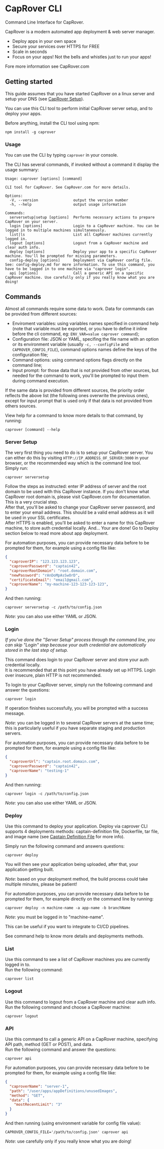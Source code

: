 # CapRover CLI

Command Line Interface for CapRover.

CapRover is a modern automated app deployment & web server manager.
  - Deploy apps in your own space
  - Secure your services over HTTPS for FREE
  - Scale in seconds
  - Focus on your apps! Not the bells and whistles just to run your apps!

Fore more information see CapRover.com

## Getting started

This guide assumes that you have started CapRover on a linux server and setup your DNS (see [CapRover Setup](https://caprover.com/docs/get-started.html#caprover-setup)).

You can use this CLI tool to perform initial CapRover server setup, and to deploy your apps.

Before anything, install the CLI tool using npm:
```
npm install -g caprover
```

### Usage

You can use the CLI by typing `caprover` in your console.

The CLI has several commands, if invoked without a command it display the usage summary:
```
Usage: caprover [options] [command]

CLI tool for CapRover. See CapRover.com for more details.

Options:
  -V, --version                output the version number
  -h, --help                   output usage information

Commands:
  serversetup|setup [options]  Performs necessary actions to prepare CapRover on your server.
  login [options]              Login to a CapRover machine. You can be logged in to multiple machines simultaneously.
  list|ls                      List all CapRover machines currently logged in.
  logout [options]             Logout from a CapRover machine and clear auth info.
  deploy [options]             Deploy your app to a specific CapRover machine. You'll be prompted for missing parameters.
  config-deploy [options]      Deployment via CapRover config file. See: config-deploy.md for more information. To use this command, you have to be logged in to one machine via "caprover login".
  api [options]                Call a generic API on a specific CapRover machine. Use carefully only if you really know what you are doing!
```

## Commands

Almost all commands require some data to work. Data for commands can be provided from different sources:
- Enviroment variables: using variables names specified in command help (note that variable must be exported, or you have to define it inline before the cli command, eg: `ENV_VAR=value caprover command`);
- Configuration file: JSON or YAML, specifing the file name with an option or its environment variable (usually `-c, --configFile` and `CAPROVER_CONFIG_FILE`), command options names define the keys of the configuration file;
- Command options: using command options flags directly on the command line;
- Input prompt: for those data that is not provided from other sources, but needed for the command to work, you'll be prompted to input them during command execution.

If the same data is provided from different sources, the priority order reflects the above list (the following ones overwrite the previous ones), except for input prompt that is used only if that data is not provided from others sources.

View help for a command to know more details to that command, by running:
```
caprover [command] --help
```

### Server Setup

The very first thing you need to do is to setup your CapRover server. You can either do this by visiting `HTTP://IP_ADDRESS_OF_SERVER:3000` in your browser, or the recommended way which is the command line tool.  
Simply run:
```
caprover serversetup
```

Follow the steps as instructed: enter IP address of server and the root domain to be used with this CapRover instance. If you don't know what CapRover root domain is, please visit CapRover.com for documentation. This is a very crucial step.  
After that, you'll be asked to change your CapRover server password, and to enter your email address. This should be a valid email address as it will be used in your SSL certificates.  
After HTTPS is enabled, you'll be asked to enter a name for this CapRover machine, to store auth credential locally. And... Your are done! Go to Deploy section below to read more about app deployment.

For automation purposes, you can provide necessary data before to be prompted for them, for example using a config file like:
```json
{
  "caproverIP": "123.123.123.123",
  "caproverPassword": "captain42",
  "caproverRootDomain": "root.domain.com",
  "newPassword": "rAnDoMpAsSwOrD",
  "certificateEmail": "email@gmail.com",
  "caproverName": "my-machine-123-123-123-123",
}
```
And then running:
```
caprover serversetup -c /path/to/config.json
```
*Note*: you can also use either YAML or JSON.

### Login

*If you've done the "Server Setup" process through the command line, you can skip "Login" step because your auth credential are automatically stored in the last step of setup.*

This command does login to your CapRover server and store your auth credential locally.  
It is recommended that at this point you have already set up HTTPS. Login over insecure, plain HTTP is not recommended.

To login to your CapRover server, simply run the following command and answer the questions:
```
caprover login
```

If operation finishes successfully, you will be prompted with a success message.

*Note*: you can be logged in to several CapRover servers at the same time; this is particularly useful if you have separate staging and production servers.

For automation purposes, you can provide necessary data before to be prompted for them, for example using a config file like:
```json
{
  "caproverUrl": "captain.root.domain.com",
  "caproverPassword": "captain42",
  "caproverName": "testing-1"
}
```
And then running:
```
caprover login -c /path/to/config.json 
```
*Note*: you can also use either YAML or JSON.

### Deploy

Use this command to deploy your application. Deploy via caprover CLI supports 4 deployments methods: captain-definition file, Dockerfile, tar file, and image name (see [Captain Definition File](https://caprover.com/docs/captain-definition-file.html) for more info).

Simply run the following command and answers questions:
```
caprover deploy
```

You will then see your application being uploaded, after that, your application getting built.

*Note*: based on your deployment method, the build process could take multiple minutes, please be patient!

For automation purposes, you can provide necessary data before to be prompted for them, for example directly on the command line by running:
```
caprover deploy -n machine-name -a app-name -b branchName
```
*Note*: you must be logged in to "machine-name".

This can be useful if you want to integrate to CI/CD pipelines.

See command help to know more details and deployments methods.

### List

Use this command to see a list of CapRover machines you are currently logged in to.  
Run the following command:
```
caprover list
```

### Logout

Use this command to logout from a CapRover machine and clear auth info.  
Run the following command and choose a CapRover machine:
```
caprover logout
```

### API

Use this command to call a generic API on a CapRover machine, specifying API path, method (GET or POST), and data.  
Run the following command and answer the questions:
```
caprover api
```

For automation purposes, you can provide necessary data before to be prompted for them, for example using a config file like:
```json
{
  "caproverName": "server-1",
  "path": "/user/apps/appDefinitions/unusedImages",
  "method": "GET",
  "data": {
    "mostRecentLimit": "3"
  }
}
```
And then running (using environment variable for config file value):
```
CAPROVER_CONFIG_FILE='/path/to/config.json' caprover api
```

*Note*: use carefully only if you really know what you are doing!
